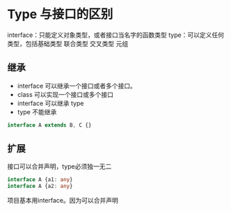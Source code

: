 # Type 与接口的区别

interface：只能定义对象类型，或者接口当名字的函数类型
type：可以定义任何类型，包括基础类型 联合类型 交叉类型 元组


## 继承
 - interface 可以继承一个接口或者多个接口。
 - class 可以实现一个接口或多个接口
 - interface 可以继承 type
 - type 不能继承

```ts
interface A extends B, C {}
```

## 扩展
接口可以合并声明，type必须独一无二

```ts
interface A {a1: any}
interface A {a2: any}

```


项目基本用interface。因为可以合并声明